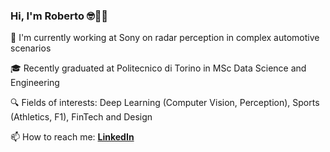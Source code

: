<!--
**robertofranceschi/robertofranceschi** is a ✨ _special_ ✨ repository because its `README.md` (this file) appears on your GitHub profile.

Here are some ideas to get you started:

- 🔭 I’m currently working on ...
- 🌱 I’m currently learning ...
- 👯 I’m looking to collaborate on ...
- 🤔 I’m looking for help with ...
- 💬 Ask me about ...
- 📫 How to reach me: ...
- 😄 Pronouns: ...
- ⚡ Fun fact: ...


👨🏻‍💻 Learning about RL 🤖 [dpmd](https://deepmind.com/learning-resources/reinforcement-learning-series-2021)

-->
### Hi, I'm Roberto 🤓👨‍💻

🚙 I'm currently working at Sony on radar perception in complex automotive scenarios

🎓 Recently graduated at Politecnico di Torino in MSc Data Science and Engineering

🔍 Fields of interests: Deep Learning (Computer Vision, Perception), Sports (Athletics, F1), FinTech and Design

📫 How to reach me: [**LinkedIn**](https://www.linkedin.com/in/roberto-franceschi/)

